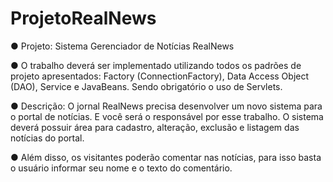 # ProjetoRealNews
● Projeto: Sistema Gerenciador de Notícias RealNews

● O trabalho deverá ser implementado utilizando todos os padrões de projeto
apresentados: Factory (ConnectionFactory), Data Access Object (DAO), Service e
JavaBeans. Sendo obrigatório o uso de Servlets.

● Descrição: O jornal RealNews precisa desenvolver um novo sistema para o portal de
notícias. E você será o responsável por esse trabalho.
O sistema deverá possuir área para cadastro, alteração, exclusão e listagem
das notícias do portal.

● Além disso, os visitantes poderão comentar nas notícias, para isso basta o
usuário informar seu nome e o texto do comentário.
